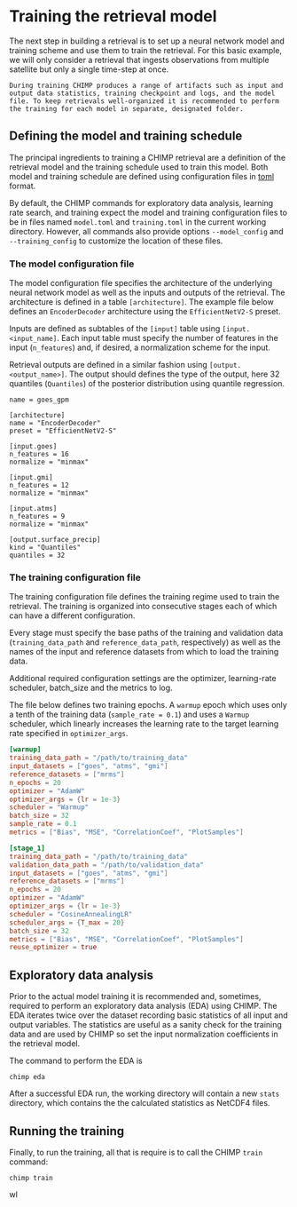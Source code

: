 # Training the retrieval model

The next step in building a retrieval is to set up a neural network model
and training scheme and use them to train the retrieval. For this basic
example, we will only consider a retrieval that ingests observations from
multiple satellite but only a single time-step at once.

```{tip}
During training CHIMP produces a range of artifacts such as input and output data statistics, training checkpoint and logs, and the model file. To keep retrievals well-organized it is recommended to perform the training for each model in separate, designated folder.
```

## Defining the model and training schedule

The principal ingredients to training a CHIMP retrieval are a definition of the retrieval model and the training schedule used to train this model. Both model and training schedule are defined using configuration files in [toml](https://toml.io/en/)
format.

By default, the CHIMP commands for exploratory data analysis, learning rate search, and training expect the model and training configuration files to be in files named ``model.toml`` and ``training.toml`` in the current working directory. However, all commands also provide options ``--model_config`` and ``--training_config`` to customize the location of these files.

### The model configuration file

The model configuration file specifies the architecture of the underlying neural network model as well as the inputs and outputs of the retrieval. The architecture
is defined in a table ``[architecture]``. The example file below defines an ``EncoderDecoder`` architecture using the ``EfficientNetV2-S`` preset.

Inputs are defined as subtables of the ``[input]`` table using
``[input.<input_name]``. Each input table must specify the number of features in
the input (``n_features``) and, if desired, a normalization scheme for the
input.

Retrieval outputs are defined in a similar fashion using ``[output.<output_name>]``.
The output should defines the type of the output, here 32 quantiles (``Quantiles``) of the posterior distribution using quantile regression.

```
name = goes_gpm

[architecture]
name = "EncoderDecoder"
preset = "EfficientNetV2-S"

[input.goes]
n_features = 16
normalize = "minmax"

[input.gmi]
n_features = 12
normalize = "minmax"

[input.atms]
n_features = 9
normalize = "minmax"

[output.surface_precip]
kind = "Quantiles"
quantiles = 32
```

### The training configuration file

The training configuration file defines the training regime used to train the
retrieval. The training is organized into consecutive stages each of which can
have a  different configuration.

Every stage must specify the base paths of the training and validation data
(``training_data_path`` and ``reference_data_path``, respectively) as well as
the names of the input and reference datasets from which to load the training
data.

Additional required configuration settings are the optimizer, learning-rate scheduler,
batch_size and the metrics to log.

The file below defines two training epochs. A ``warmup`` epoch which uses only a tenth of the training data (``sample_rate = 0.1``) and uses a ``Warmup`` scheduler, which linearly increases the learning rate to the target learning rate specified in ``optimizer_args``.

```toml
[warmup]
training_data_path = "/path/to/training_data"
input_datasets = ["goes", "atms", "gmi"]
reference_datasets = ["mrms"]
n_epochs = 20
optimizer = "AdamW"
optimizer_args = {lr = 1e-3}
scheduler = "Warmup"
batch_size = 32
sample_rate = 0.1
metrics = ["Bias", "MSE", "CorrelationCoef", "PlotSamples"]

[stage_1]
training_data_path = "/path/to/training_data"
validation_data_path = "/path/to/validation_data"
input_datasets = ["goes", "atms", "gmi"]
reference_datasets = ["mrms"]
n_epochs = 20
optimizer = "AdamW"
optimizer_args = {lr = 1e-3}
scheduler = "CosineAnnealingLR"
scheduler_args = {T_max = 20}
batch_size = 32
metrics = ["Bias", "MSE", "CorrelationCoef", "PlotSamples"]
reuse_optimizer = true
```

## Exploratory data analysis

Prior to the actual model training it is recommended and, sometimes, required to perform an exploratory data analysis (EDA) using CHIMP. The EDA iterates twice over the dataset recording basic statistics of all input and output variables. The statistics are useful as a sanity check for the training data and are used by CHIMP so set the input normalization coefficients in the retrieval model.

The command to perform the EDA is

```
chimp eda
```

After a successful EDA run, the working directory will contain a new ``stats`` directory, which contains the the calculated statistics as NetCDF4 files.

## Running the training

Finally, to run the training, all that is require is to call the CHIMP ``train`` command:

```
chimp train
```
 wl
